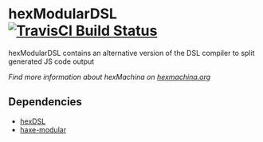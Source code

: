 # hexModularDSL [![TravisCI Build Status](https://travis-ci.org/DoclerLabs/hexDSL.svg?branch=master)](https://travis-ci.org/DoclerLabs/hexDSL)

hexModularDSL contains an alternative version of the DSL compiler to split generated JS code output

*Find more information about hexMachina on [hexmachina.org](http://hexmachina.org/)*

## Dependencies

* [hexDSL](https://github.com/DoclerLabs/hexDSL)
* [haxe-modular](https://github.com/elsassph/haxe-modular)